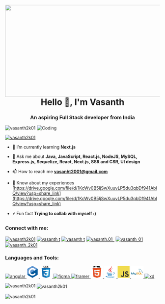 <img align="left" width="1000" height="300" src="https://raw.githubusercontent.com/owntheweb/discord-animated-welcome-bot/master/img/welcome.gif"> <br />
<h1 align="center">Hello 👋, I'm Vasanth</h1>
<h3 align="center">An aspiring Full Stack developer from India</h3>
<img align="right" alt="Coding" width=400 src="https://camo.githubusercontent.com/12e5f2b182da4b52850b29bb09e8ba3e92b0ac2c0bd121de7dfcbb291fbbd525/68747470733a2f2f692e70696e696d672e636f6d2f6f726967696e616c732f37372f63612f61332f37376361613332383834643733356434333961646534356261333766656166322e676966">

<p align="left"> <img src="https://komarev.com/ghpvc/?username=vasanth2k01&label=Profile%20views&color=0e75b6&style=flat" alt="vasanth2k01" /> </p>

<p align="left"> <a href="https://twitter.com/Vasanth2k01" target="blank"><img src="https://img.shields.io/twitter/follow/vasanth2k01?logo=twitter&style=for-the-badge" alt="vasanth2k01" /></a> </p>

- 🌱 I’m currently learning **Next.js**

- 💬 Ask me about **Java, JavaScript, React.js, NodeJS, MySQL, Express.js, Sequelize, React, Next.js, SSR and CSR, UI design**

- 📫 How to reach me **vasanht2001@gmail.com**

- 📄 Know about my experiences [https://drive.google.com/file/d/1KcWv0B5ljSwXuuvLP5du3qbDf941AblQ/view?usp=share_link](https://drive.google.com/file/d/1KcWv0B5ljSwXuuvLP5du3qbDf941AblQ/view?usp=share_link)

- ⚡ Fun fact **Trying to collab with myself :)**

<h3 align="left">Connect with me:</h3>
<p align="left">
<a href="https://twitter.com/vasanth2k01" target="blank"><img align="center" src="https://raw.githubusercontent.com/rahuldkjain/github-profile-readme-generator/master/src/images/icons/Social/twitter.svg" alt="vasanth2k01" height="30" width="40" /></a>
<a href="https://www.linkedin.com/in/vasanth-t-94bb781b4/" target="blank"><img align="center" src="https://raw.githubusercontent.com/rahuldkjain/github-profile-readme-generator/master/src/images/icons/Social/linked-in-alt.svg" alt="vasanth t" height="30" width="40" /></a>
<a href="https://stackoverflow.com/users/vasanth t" target="blank"><img align="center" src="https://raw.githubusercontent.com/rahuldkjain/github-profile-readme-generator/master/src/images/icons/Social/stack-overflow.svg" alt="vasanth t" height="30" width="40" /></a>
<a href="https://instagram.com/vasanth.01_" target="blank"><img align="center" src="https://raw.githubusercontent.com/rahuldkjain/github-profile-readme-generator/master/src/images/icons/Social/instagram.svg" alt="vasanth.01_" height="30" width="40" /></a>
<a href="https://www.codechef.com/users/vasanth_01" target="blank"><img align="center" src="https://cdn.jsdelivr.net/npm/simple-icons@3.1.0/icons/codechef.svg" alt="vasanth_01" height="30" width="40" /></a>
<a href="https://www.leetcode.com/vasanth_2k01" target="blank"><img align="center" src="https://raw.githubusercontent.com/rahuldkjain/github-profile-readme-generator/master/src/images/icons/Social/leet-code.svg" alt="vasanth_2k01" height="30" width="40" /></a>
</p>

<h3 align="left">Languages and Tools:</h3>
<p align="left"> <a href="https://angular.io" target="_blank" rel="noreferrer"> <img src="https://angular.io/assets/images/logos/angular/angular.svg" alt="angular" width="40" height="40"/> </a> <a href="https://www.cprogramming.com/" target="_blank" rel="noreferrer"> <img src="https://raw.githubusercontent.com/devicons/devicon/master/icons/c/c-original.svg" alt="c" width="40" height="40"/> </a> <a href="https://www.w3schools.com/css/" target="_blank" rel="noreferrer"> <img src="https://raw.githubusercontent.com/devicons/devicon/master/icons/css3/css3-original-wordmark.svg" alt="css3" width="40" height="40"/> </a> <a href="https://www.figma.com/" target="_blank" rel="noreferrer"> <img src="https://www.vectorlogo.zone/logos/figma/figma-icon.svg" alt="figma" width="40" height="40"/> </a> <a href="https://www.framer.com/" target="_blank" rel="noreferrer"> <img src="https://www.vectorlogo.zone/logos/framer/framer-icon.svg" alt="framer" width="40" height="40"/> </a> <a href="https://www.w3.org/html/" target="_blank" rel="noreferrer"> <img src="https://raw.githubusercontent.com/devicons/devicon/master/icons/html5/html5-original-wordmark.svg" alt="html5" width="40" height="40"/> </a> <a href="https://www.java.com" target="_blank" rel="noreferrer"> <img src="https://raw.githubusercontent.com/devicons/devicon/master/icons/java/java-original.svg" alt="java" width="40" height="40"/> </a> <a href="https://developer.mozilla.org/en-US/docs/Web/JavaScript" target="_blank" rel="noreferrer"> <img src="https://raw.githubusercontent.com/devicons/devicon/master/icons/javascript/javascript-original.svg" alt="javascript" width="40" height="40"/> </a> <a href="https://www.mysql.com/" target="_blank" rel="noreferrer"> <img src="https://raw.githubusercontent.com/devicons/devicon/master/icons/mysql/mysql-original-wordmark.svg" alt="mysql" width="40" height="40"/> </a> <a href="https://www.adobe.com/products/xd.html" target="_blank" rel="noreferrer"> <img src="https://cdn.worldvectorlogo.com/logos/adobe-xd.svg" alt="xd" width="40" height="40"/> </a> </p>

<p><img align="left" src="https://github-readme-stats.vercel.app/api/top-langs?username=vasanth2k01&show_icons=true&locale=en&layout=compact" alt="vasanth2k01" /></p>

<p>&nbsp;<img align="center" src="https://github-readme-stats.vercel.app/api?username=vasanth2k01&show_icons=true&locale=en" alt="vasanth2k01" /></p>

<p><img align="center" src="https://github-readme-streak-stats.herokuapp.com/?user=vasanth2k01&" alt="vasanth2k01" /></p>


